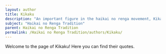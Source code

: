 ```yaml
---
layout: author
title: Kikaku
description: "An important figure in the haikai no renga movement, Kikaku was a contemporary of Bashō in the 17th century. His work often features nature and has a playful, humorous quality."
subject: "Haikai no Renga Tradition"
parent: Haikai no Renga Tradition
permalink: /Haikai no Renga Tradition/authors/Kikaku/
---
```


Welcome to the page of Kikaku! Here you can find their quotes.
